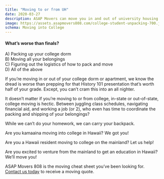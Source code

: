 ```yaml
---
title: "Moving to or from UH"
date: 2020-03-27
description: ASAP Movers can move you in and out of university housing.
image: https://assets.asapmovers808.com/college-student-unpacking-700.jpg
schema: Moving into College
---
```

#### What’s worse than finals? 

A) Packing up your college dorm  
B) Moving all your belongings  
C) Figuring out the logistics of how to pack and move  
D) All of the above   

If you’re moving in or out of your college dorm or apartment, we know the dread is worse than prepping for that History 101 presentation that’s worth half of your grade. Except, you can’t cram this into an all nighter.

It doesn’t matter if you’re moving to or from college, in-state or out-of-state, college moving is hectic. Between juggling class schedules, navigating financial aid, and working a job (or 2), who even has time to coordinate the packing and shipping of your belongings? 


While we can’t do your homework, we can carry your backpack. 

Are you kamaaina moving into college in Hawaii? We got you! 

Are you a Hawaii resident moving to college on the mainland? Let us help!  

Are you excited to venture from the mainland to get an education in Hawaii? We’ll move you!  


ASAP Movers 808 is the moving cheat sheet you’ve been looking for. [Contact us today](/contact) to receive a moving quote.

